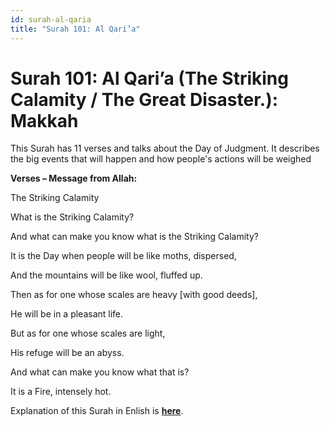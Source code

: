 ```yaml
---
id: surah-al-qaria
title: "Surah 101: Al Qari’a"
---
```


# Surah 101: Al Qari’a (The Striking Calamity / The Great Disaster.): Makkah

This Surah has 11 verses and talks about the Day of Judgment. It describes the big events that will happen and how people's actions will be weighed

**Verses – Message from Allah:**

The Striking Calamity

What is the Striking Calamity?

And what can make you know what is the Striking Calamity?

It is the Day when people will be like moths, dispersed,

And the mountains will be like wool, fluffed up.

Then as for one whose scales are heavy [with good deeds],

He will be in a pleasant life.

But as for one whose scales are light,

His refuge will be an abyss.

And what can make you know what that is?

It is a Fire, intensely hot.


Explanation of this Surah in Enlish is [**here**](surah-al-qaria-explanation).

